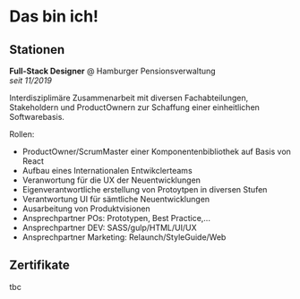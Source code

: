 # Das bin ich!

## Stationen

**Full-Stack Designer** @ Hamburger Pensionsverwaltung <br>
*seit 11/2019*

Interdisziplimäre Zusammenarbeit mit diversen Fachabteilungen, Stakeholdern und ProductOwnern zur Schaffung einer einheitlichen Softwarebasis.

Rollen:
- ProductOwner/ScrumMaster einer Komponentenbibliothek auf Basis von React
- Aufbau eines Internationalen Entwikclerteams
- Veranwortung für die UX der Neuentwicklungen
- Eigenverantwortliche erstellung von Protoytpen in diversen Stufen
- Verantwortung UI für sämtliche Neuentwicklungen
- Ausarbeitung von Produktvisionen
- Ansprechpartner POs: Prototypen, Best Practice,...
- Ansprechpartner DEV: SASS/gulp/HTML/UI/UX
- Ansprechpartner Marketing: Relaunch/StyleGuide/Web


## Zertifikate
tbc
